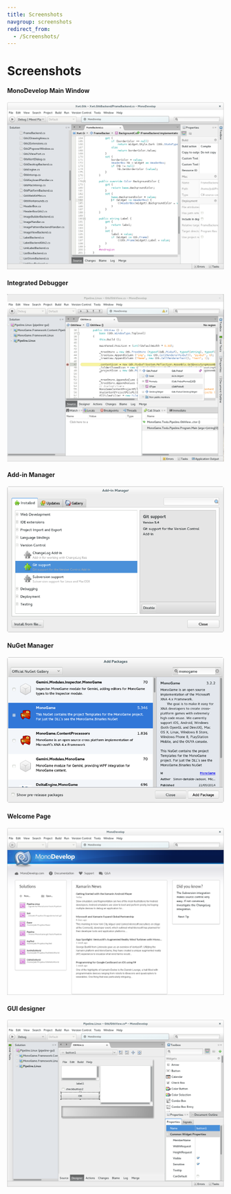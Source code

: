 ```yaml
---
title: Screenshots
navgroup: screenshots
redirect_from:
  - /Screenshots/
---
```


Screenshots
===========

#### MonoDevelop Main Window

[![ss-main-window.png](/images/388-ss-main-5-4.png)
](/images/388-ss-main-5-4.png "The Main Window")

#### Integrated Debugger

[![ss-debug-session.png](/images/390-ss-debugger-5-4.png)](/images/390-ss-debugger-5-4.png "Integrated Debugger")

<!-- #### NUnit add-in

[![ss-nunit.png](/images/202-ss-nunit.png)](/images/202-ss-nunit.png "NUnit Add-in")

#### MonoQuery add-in

[![ss-database.png](/images/204-ss-database.png)](/images/204-ss-database.png "Database Add-in") -->

#### Add-in Manager

[![ss-addin-manager.png](/images/392-ss-addin-5-4.png)](/images/392-ss-addin-5-4.png "Add-in Manager")

#### NuGet Manager 

[![ss-nuget-manager.png](/images/391-ss-nuget-5-4.png)](/images/391-ss-nuget-5-4.png "NuGet Manager")

#### Welcome Page

[![ss-welcome.png](/images/389-ss-welcome-5-4.png)
](/images/389-ss-welcome-5-4.png "Welcome Page")

#### GUI designer

[![ss-stetic.png](/images/387-ss-stetic-5-4.png)](/images/387-ss-stetic-5-4.png "GTK# Designer")

